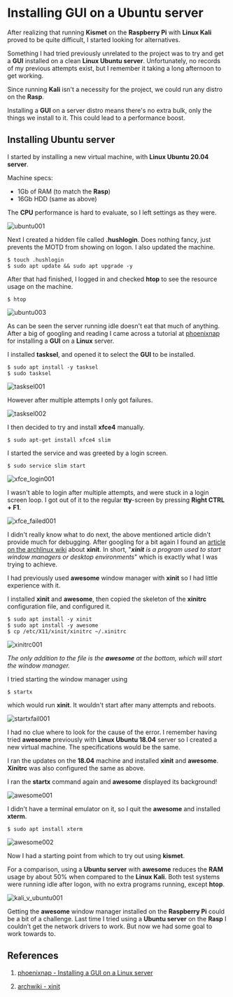 # Installing GUI on a Ubuntu server

After realizing that running **Kismet** on the **Raspberry Pi** with **Linux Kali** proved to be quite difficult, I started looking for alternatives.

Something I had tried previously unrelated to the project was to try and get a **GUI** installed on a clean **Linux Ubuntu server**. Unfortunately, no records of my previous attempts exist, but I remember it taking a long afternoon to get working.

Since running **Kali** isn't a necessity for the project, we could run any distro on the **Rasp**.

Installing a **GUI** on a server distro means there's no extra bulk, only the things we install to it. This could lead to a performance boost.

## Installing Ubuntu server

I started by installing a new virtual machine, with **Linux Ubuntu 20.04 server**.

Machine specs:

  * 1Gb of RAM (to match the **Rasp**)
  * 16Gb HDD (same as above)

The **CPU** performance is hard to evaluate, so I left settings as they were.

![ubuntu001](./imgs/ubuntu001.png)

Next I created a hidden file called **.hushlogin**. Does nothing fancy, just prevents the MOTD from showing on logon. I also updated the machine.

    $ touch .hushlogin
    $ sudo apt update && sudo apt upgrade -y

After that had finished, I logged in and checked **htop** to see the resource usage on the machine.

    $ htop

![ubuntu003](./imgs/ubuntu003.png)

As can be seen the server running idle doesn't eat that much of anything. After a big of googling and reading I came across a tutorial at [phoenixnap](https://phoenixnap.com/kb/how-to-install-a-gui-on-ubuntu) for installing a **GUI** on a **Linux** server.

I installed **tasksel**, and opened it to select the **GUI** to be installed.

    $ sudo apt install -y tasksel
    $ sudo tasksel

![tasksel001](./imgs/tasksel001.png)

However after multiple attempts I only got failures.

![tasksel002](./imgs/tasksel002.png)

I then decided to try and install **xfce4** manually.

    $ sudo apt-get install xfce4 slim

I started the service and was greeted by a login screen.

    $ sudo service slim start

![xfce_login001](./imgs/xfce_login001.png)

I wasn't able to login after multiple attempts, and were stuck in a login screen loop. I got out of it to the regular **tty**-screen by pressing **Right CTRL + F1**.

![xfce_failed001](./imgs/xfce_failed001.png)
 
I didn't really know what to do next, the above mentioned article didn't provide much for debugging. After googling for a bit again I found an [article on the archlinux wiki](https://wiki.archlinux.org/index.php/Xinit) about **xinit**. In short, "_**xinit** is a program used to start window managers or desktop environments_" which is exactly what I was trying to achieve.

I had previously used **awesome** window manager with **xinit** so I had little experience with it.

I installed **xinit** and **awesome**, then copied the skeleton of the **xinitrc** configuration file, and configured it.

    $ sudo apt install -y xinit
    $ sudo apt install -y awesome
    $ cp /etc/X11/xinit/xinitrc ~/.xinitrc

![xinitrc001](./imgs/xinitrc001.png)

_The only addition to the file is the **awesome** at the bottom, which will start the window manager._

I tried starting the window manager using

    $ startx

which would run **xinit**. It wouldn't start after many attempts and reboots.

![startxfail001](./imgs/startxfail001.png)

I had no clue where to look for the cause of the error. I remember having tried **awesome** previously with **Linux Ubuntu 18.04** server so I created a new virtual machine. The specifications would be the same.

I ran the updates on the **18.04** machine and installed **xinit** and **awesome**. **Xinitrc** was also configured the same as above.

I ran the **startx** command again and **awesome** displayed its background!

![awesome001](./imgs/awesome001.png)

I didn't have a terminal emulator on it, so I quit the **awesome** and installed **xterm**.

    $ sudo apt install xterm

![awesome002](./imgs/awesome002.png)

Now I had a starting point from which to try out using **kismet**.

For a comparison, using a **Ubuntu server** with **awesome** reduces the **RAM** usage by about 50% when compared to the **Linux Kali**. Both test systems were running idle after logon, with no extra programs running, except **htop**.

![kali_v_ubuntu001](./imgs/kali_v_ubuntu001.png)

Getting the **awesome** window manager installed on the **Raspberry Pi** could be a bit of a challenge. Last time I tried using a **Ubuntu server** on the **Rasp** I couldn't get the network drivers to work. But now we had some goal to work towards to.

## References

1. [phoenixnap - Installing a GUI on a Linux server](https://phoenixnap.com/kb/how-to-install-a-gui-on-ubuntu)

2. [archwiki - xinit](https://wiki.archlinux.org/index.php/Xinit)